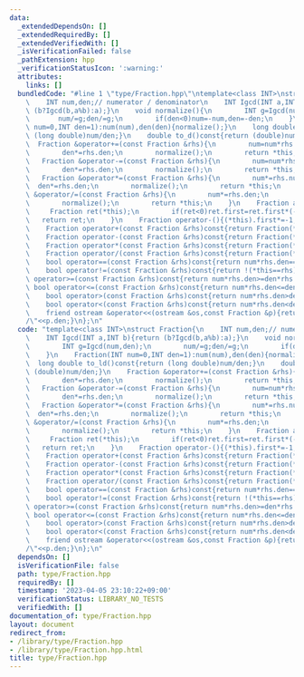 ```yaml
---
data:
  _extendedDependsOn: []
  _extendedRequiredBy: []
  _extendedVerifiedWith: []
  _isVerificationFailed: false
  _pathExtension: hpp
  _verificationStatusIcon: ':warning:'
  attributes:
    links: []
  bundledCode: "#line 1 \"type/Fraction.hpp\"\ntemplate<class INT>\nstruct Fraction{\n\
    \    INT num,den;// numerator / denominator\n    INT Igcd(INT a,INT b){return\
    \ (b?Igcd(b,a%b):a);}\n    void normalize(){\n        INT g=Igcd(num,den);\n \
    \       num/=g;den/=g;\n        if(den<0)num=-num,den=-den;\n    }\n    Fraction(INT\
    \ num=0,INT den=1):num(num),den(den){normalize();}\n    long double to_ld()const{return\
    \ (long double)num/den;}\n    double to_d()const{return (double)num/den;}\n  \
    \  Fraction &operator+=(const Fraction &rhs){\n        num=num*rhs.den+rhs.num*den;\n\
    \        den*=rhs.den;\n        normalize();\n        return *this;\n    }\n \
    \   Fraction &operator-=(const Fraction &rhs){\n        num=num*rhs.den-rhs.num*den;\n\
    \        den*=rhs.den;\n        normalize();\n        return *this;\n    }\n \
    \   Fraction &operator*=(const Fraction &rhs){\n        num*=rhs.num;\n      \
    \  den*=rhs.den;\n        normalize();\n        return *this;\n    }\n    Fraction\
    \ &operator/=(const Fraction &rhs){\n        num*=rhs.den;\n        den*=rhs.num;\n\
    \        normalize();\n        return *this;\n    }\n    Fraction abs(){\n   \
    \     Fraction ret(*this);\n        if(ret<0)ret.first=ret.first*(-1);\n     \
    \   return ret;\n    }\n    Fraction operator-(){(*this).first*=-1;return *this;}\n\
    \    Fraction operator+(const Fraction &rhs)const{return Fraction(*this)+=rhs;}\n\
    \    Fraction operator-(const Fraction &rhs)const{return Fraction(*this)-=rhs;}\n\
    \    Fraction operator*(const Fraction &rhs)const{return Fraction(*this)*=rhs;}\n\
    \    Fraction operator/(const Fraction &rhs)const{return Fraction(*this)/=rhs;}\n\
    \    bool operator==(const Fraction &rhs)const{return num*rhs.den==den*rhs.num;}\n\
    \    bool operator!=(const Fraction &rhs)const{return !(*this==rhs);}\n    bool\
    \ operator>=(const Fraction &rhs)const{return num*rhs.den>=den*rhs.num;}\n   \
    \ bool operator<=(const Fraction &rhs)const{return num*rhs.den<=den*rhs.num;}\n\
    \    bool operator>(const Fraction &rhs)const{return num*rhs.den>den*rhs.num;}\n\
    \    bool operator<(const Fraction &rhs)const{return num*rhs.den<den*rhs.num;}\n\
    \    friend ostream &operator<<(ostream &os,const Fraction &p){return os<<p.num<<\"\
    /\"<<p.den;}\n};\n"
  code: "template<class INT>\nstruct Fraction{\n    INT num,den;// numerator / denominator\n\
    \    INT Igcd(INT a,INT b){return (b?Igcd(b,a%b):a);}\n    void normalize(){\n\
    \        INT g=Igcd(num,den);\n        num/=g;den/=g;\n        if(den<0)num=-num,den=-den;\n\
    \    }\n    Fraction(INT num=0,INT den=1):num(num),den(den){normalize();}\n  \
    \  long double to_ld()const{return (long double)num/den;}\n    double to_d()const{return\
    \ (double)num/den;}\n    Fraction &operator+=(const Fraction &rhs){\n        num=num*rhs.den+rhs.num*den;\n\
    \        den*=rhs.den;\n        normalize();\n        return *this;\n    }\n \
    \   Fraction &operator-=(const Fraction &rhs){\n        num=num*rhs.den-rhs.num*den;\n\
    \        den*=rhs.den;\n        normalize();\n        return *this;\n    }\n \
    \   Fraction &operator*=(const Fraction &rhs){\n        num*=rhs.num;\n      \
    \  den*=rhs.den;\n        normalize();\n        return *this;\n    }\n    Fraction\
    \ &operator/=(const Fraction &rhs){\n        num*=rhs.den;\n        den*=rhs.num;\n\
    \        normalize();\n        return *this;\n    }\n    Fraction abs(){\n   \
    \     Fraction ret(*this);\n        if(ret<0)ret.first=ret.first*(-1);\n     \
    \   return ret;\n    }\n    Fraction operator-(){(*this).first*=-1;return *this;}\n\
    \    Fraction operator+(const Fraction &rhs)const{return Fraction(*this)+=rhs;}\n\
    \    Fraction operator-(const Fraction &rhs)const{return Fraction(*this)-=rhs;}\n\
    \    Fraction operator*(const Fraction &rhs)const{return Fraction(*this)*=rhs;}\n\
    \    Fraction operator/(const Fraction &rhs)const{return Fraction(*this)/=rhs;}\n\
    \    bool operator==(const Fraction &rhs)const{return num*rhs.den==den*rhs.num;}\n\
    \    bool operator!=(const Fraction &rhs)const{return !(*this==rhs);}\n    bool\
    \ operator>=(const Fraction &rhs)const{return num*rhs.den>=den*rhs.num;}\n   \
    \ bool operator<=(const Fraction &rhs)const{return num*rhs.den<=den*rhs.num;}\n\
    \    bool operator>(const Fraction &rhs)const{return num*rhs.den>den*rhs.num;}\n\
    \    bool operator<(const Fraction &rhs)const{return num*rhs.den<den*rhs.num;}\n\
    \    friend ostream &operator<<(ostream &os,const Fraction &p){return os<<p.num<<\"\
    /\"<<p.den;}\n};\n"
  dependsOn: []
  isVerificationFile: false
  path: type/Fraction.hpp
  requiredBy: []
  timestamp: '2023-04-05 23:10:22+09:00'
  verificationStatus: LIBRARY_NO_TESTS
  verifiedWith: []
documentation_of: type/Fraction.hpp
layout: document
redirect_from:
- /library/type/Fraction.hpp
- /library/type/Fraction.hpp.html
title: type/Fraction.hpp
---
```

